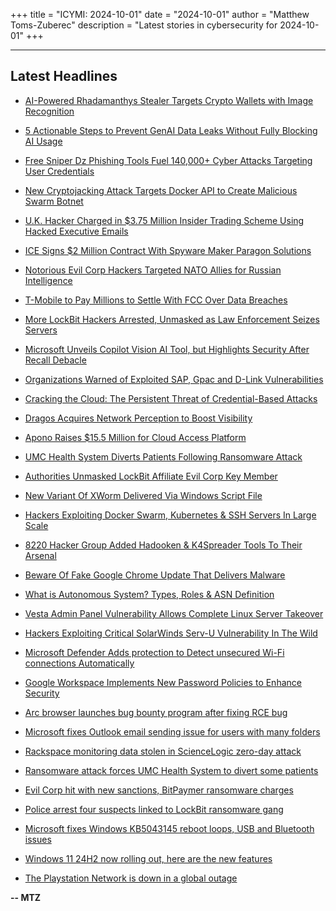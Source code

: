 +++
title = "ICYMI: 2024-10-01"
date = "2024-10-01"
author = "Matthew Toms-Zuberec"
description = "Latest stories in cybersecurity for 2024-10-01"
+++

---------------------------------------------------------------------------
## Latest Headlines
- [AI-Powered Rhadamanthys Stealer Targets Crypto Wallets with Image Recognition](https://thehackernews.com/2024/10/ai-powered-rhadamanthys-stealer-targets.html)

- [5 Actionable Steps to Prevent GenAI Data Leaks Without Fully Blocking AI Usage](https://thehackernews.com/2024/10/5-actionable-steps-to-prevent-genai.html)

- [Free Sniper Dz Phishing Tools Fuel 140,000+ Cyber Attacks Targeting User Credentials](https://thehackernews.com/2024/10/free-sniper-dz-phishing-tools-fuel.html)

- [New Cryptojacking Attack Targets Docker API to Create Malicious Swarm Botnet](https://thehackernews.com/2024/10/new-cryptojacking-attack-targets-docker.html)

- [U.K. Hacker Charged in $3.75 Million Insider Trading Scheme Using Hacked Executive Emails](https://thehackernews.com/2024/10/uk-hacker-charged-in-375-million.html)

- [ICE Signs $2 Million Contract With Spyware Maker Paragon Solutions](https://www.wired.com/story/ice-paragon-solutions-contract/)

- [Notorious Evil Corp Hackers Targeted NATO Allies for Russian Intelligence](https://www.wired.com/story/evil-corp-lockbit-russian-intelligence/)

- [T-Mobile to Pay Millions to Settle With FCC Over Data Breaches](https://www.securityweek.com/t-mobile-to-pay-millions-to-settle-with-fcc-over-data-breaches/)

- [More LockBit Hackers Arrested, Unmasked as Law Enforcement Seizes Servers](https://www.securityweek.com/more-lockbit-hackers-arrested-unmasked-as-law-enforcement-seizes-servers/)

- [Microsoft Unveils Copilot Vision AI Tool, but Highlights Security After Recall Debacle](https://www.securityweek.com/microsoft-unveils-copilot-vision-ai-tool-but-highlights-security-after-recall-debacle/)

- [Organizations Warned of Exploited SAP, Gpac and D-Link Vulnerabilities](https://www.securityweek.com/organizations-warned-of-exploited-sap-gpac-and-d-link-vulnerabilities/)

- [Cracking the Cloud: The Persistent Threat of Credential-Based Attacks](https://www.securityweek.com/cracking-the-cloud-the-persistent-threat-of-credential-based-attacks/)

- [Dragos Acquires Network Perception to Boost Visibility](https://www.securityweek.com/dragos-acquires-network-perception-to-boost-visibility/)

- [Apono Raises $15.5 Million for Cloud Access Platform](https://www.securityweek.com/apono-raises-15-5-million-for-cloud-access-platform/)

- [UMC Health System Diverts Patients Following Ransomware Attack](https://www.securityweek.com/umc-health-system-diverts-patients-following-ransomware-attack/)

- [Authorities Unmasked LockBit Affiliate Evil Corp Key Member](https://cybersecuritynews.com/authorities-unmasked-lockbit-affiliate/)

- [New Variant Of XWorm Delivered Via Windows Script File](https://cybersecuritynews.com/xworm-delivered-windows-script-file/)

- [Hackers Exploiting Docker Swarm, Kubernetes & SSH Servers In Large Scale](https://cybersecuritynews.com/hackers-exploiting-docker-swarm/)

- [8220 Hacker Group Added Hadooken & K4Spreader Tools To Their Arsenal](https://cybersecuritynews.com/8220-hacker-group-added-hadooken-k4spreader/)

- [Beware Of Fake Google Chrome Update That Delivers Malware](https://cybersecuritynews.com/google-chrome-update-scam-alert/)

- [What is Autonomous System? Types, Roles & ASN Definition](https://cybersecuritynews.com/autonomous-system/)

- [Vesta Admin Panel Vulnerability Allows Complete Linux Server Takeover](https://cybersecuritynews.com/vesta-admin-panel-vulnerability/)

- [Hackers Exploiting Critical SolarWinds Serv-U Vulnerability In The Wild](https://cybersecuritynews.com/solarwinds-serv-u-vulnerability-exploited/)

- [Microsoft Defender Adds protection to Detect unsecured Wi-Fi connections Automatically](https://cybersecuritynews.com/microsoft-defender-adds-protection/)

- [Google Workspace Implements New Password Policies to Enhance Security](https://cybersecuritynews.com/google-new-password-policies/)

- [Arc browser launches bug bounty program after fixing RCE bug](https://www.bleepingcomputer.com/news/security/arc-browser-launches-bug-bounty-program-after-fixing-rce-bug/)

- [Microsoft fixes Outlook email sending issue for users with many folders](https://www.bleepingcomputer.com/news/microsoft/microsoft-fixes-outlook-email-sending-issue-for-users-with-many-folders/)

- [Rackspace monitoring data stolen in ScienceLogic zero-day attack](https://www.bleepingcomputer.com/news/security/rackspace-monitoring-data-stolen-in-sciencelogic-zero-day-attack/)

- [Ransomware attack forces UMC Health System to divert some patients](https://www.bleepingcomputer.com/news/security/ransomware-attack-forces-umc-health-system-to-divert-some-patients/)

- [Evil Corp hit with new sanctions, BitPaymer ransomware charges](https://www.bleepingcomputer.com/news/security/evil-corp-hit-with-new-sanctions-bitpaymer-ransomware-charges/)

- [Police arrest four suspects linked to LockBit ransomware gang](https://www.bleepingcomputer.com/news/security/police-arrest-four-suspects-linked-to-lockbit-ransomware-gang/)

- [Microsoft fixes Windows KB5043145 reboot loops, USB and Bluetooth issues](https://www.bleepingcomputer.com/news/microsoft/microsoft-fixes-windows-kb5043145-reboot-loops-usb-and-bluetooth-issues/)

- [Windows 11 24H2 now rolling out, here are the new features](https://www.bleepingcomputer.com/news/microsoft/windows-11-24h2-now-rolling-out-here-are-the-new-features/)

- [The Playstation Network is down in a global outage](https://www.bleepingcomputer.com/news/gaming/the-playstation-network-is-down-in-a-global-outage/)

**-- MTZ**